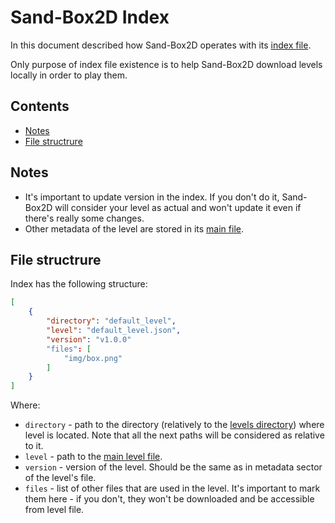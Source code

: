 # Sand-Box2D Index
In this document described how Sand-Box2D operates with its [index file](../levels/index.json).

Only purpose of index file existence is to help Sand-Box2D download levels locally in order to play them.

## Contents
- [Notes](#notes)
- [File structrure](#file-structrure)

## Notes
- It's important to update version in the index. If you don't do it, Sand-Box2D will consider your level
as actual and won't update it even if there's really some changes.
- Other metadata of the level are stored in its [main file](./README-level-file.md).

## File structrure
Index has the following structure:
```json
[
    {
        "directory": "default_level",
        "level": "default_level.json",
        "version": "v1.0.0"
        "files": [
            "img/box.png"
        ]
    }
]
```
Where:
- `directory` - path to the directory (relatively to the [levels directory](../levels/)) where level is located.
Note that all the next paths will be considered as relative to it.
- `level` - path to the [main level file](./README-level-file.md).
- `version` - version of the level. Should be the same as in metadata sector of the level's file. 
- `files` - list of other files that are used in the level. It's important to mark them here - 
if you don't, they won't be downloaded and be accessible from level file.
